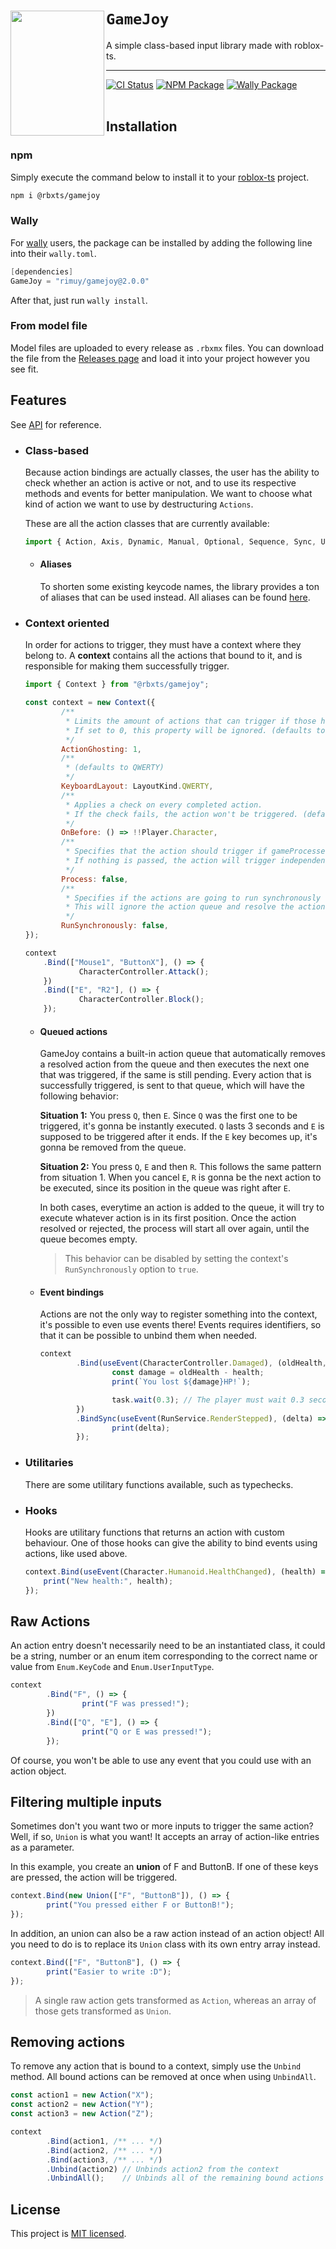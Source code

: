 <div>
        <img align="left" src="https://i.imgur.com/yO4KX2M.png" height="200" width="150">
                <h1><code>GameJoy</code></h1>
                <p>A simple class-based input library made with roblox-ts.</p>
        </img>
</div>

---

[![CI Status](https://github.com/HylianBasement/gamejoy/workflows/CI/badge.svg)](https://github.com/HylianBasement/gamejoy/actions)
[![NPM Package](https://badge.fury.io/js/%40rbxts%2Fgamejoy.svg)](https://www.npmjs.com/package/@rbxts/gamejoy)
[![Wally Package](https://img.shields.io/badge/wally%20package-2.0.0-red)](https://wally.run/package/rimuy/gamejoy)
<br/>
<br/>

## Installation
### npm
Simply execute the command below to install it to your [roblox-ts](https://roblox-ts.com/) project.
```bash
npm i @rbxts/gamejoy
```

### Wally
For [wally](https://wally.run/) users, the package can be installed by adding the following line into their `wally.toml`.
```cs
[dependencies]
GameJoy = "rimuy/gamejoy@2.0.0"
```

After that, just run `wally install`.

### From model file
Model files are uploaded to every release as `.rbxmx` files. You can download the file from the [Releases page](https://github.com/HylianBasement/GameJoy/releases) and load it into your project however you see fit.

## Features
See [API](API.md) for reference. 

- ### Class-based
    Because action bindings are actually classes, the user has the ability to check whether an action is active or not, and to use its respective methods and events for better manipulation. We want to choose what kind of action we want to use by destructuring `Actions`.

    These are all the action classes that are currently available:

    ```js
    import { Action, Axis, Dynamic, Manual, Optional, Sequence, Sync, Union, Unique } from "@rbxts/gamejoy";
    ```
    - #### Aliases
        To shorten some existing keycode names, the library provides a ton of aliases that can be used instead.
        All aliases can be found [here](https://github.com/HylianBasement/GameJoy/blob/main/src/Misc/Aliases.ts).
- ### Context oriented
    In order for actions to trigger, they must have a context where they belong to. A **context** contains all the actions that bound to it, and is responsible for making them successfully trigger.

    ```js
    import { Context } from "@rbxts/gamejoy";

    const context = new Context({
            /**
             * Limits the amount of actions that can trigger if those have any raw action in common.
             * If set to 0, this property will be ignored. (defaults to 0)
             */
            ActionGhosting: 1,
            /**
             * (defaults to QWERTY)
             */
            KeyboardLayout: LayoutKind.QWERTY,
            /**
             * Applies a check on every completed action. 
             * If the check fails, the action won't be triggered. (defaults to () => true)
             */
            OnBefore: () => !!Player.Character,
            /**
             * Specifies that the action should trigger if gameProcessedEvent matches the setting.
             * If nothing is passed, the action will trigger independently. (defaults to nil)
             */
            Process: false,
            /**
             * Specifies if the actions are going to run synchronously or not.
             * This will ignore the action queue and resolve the action instantly. (defaults to false)
             */
            RunSynchronously: false,
    });

    context
        .Bind(["Mouse1", "ButtonX"], () => {
                CharacterController.Attack();
        })
        .Bind(["E", "R2"], () => {
                CharacterController.Block();
        });
    ```
    - #### Queued actions
        GameJoy contains a built-in action queue that automatically removes a resolved action from the queue and then executes the next one that was triggered, if the same is still pending. Every action that is successfully triggered, is sent to that queue, which will have the following behavior:

        **Situation 1:** You press `Q`, then `E`. Since `Q` was the first one to be triggered, it's gonna be instantly executed. `Q` lasts 3 seconds and `E` is supposed to be triggered after it ends. If the `E` key becomes up, it's gonna be removed from the queue.

        **Situation 2:** You press `Q`, `E` and then `R`. This follows the same pattern from situation 1. When you cancel `E`, `R` is gonna be the next action to be executed, since its position in the queue was right after `E`.

        In both cases, everytime an action is added to the queue, it will try to execute whatever action is in its first position.
        Once the action resolved or rejected, the process will start all over again, until the queue becomes empty.

        > This behavior can be disabled by setting the context's `RunSynchronously` option to `true`.
    - #### Event bindings
        Actions are not the only way to register something into the context, it's possible to even use events there!
        Events requires identifiers, so that it can be possible to unbind them when needed.

        ```js
        context
                .Bind(useEvent(CharacterController.Damaged), (oldHealth, health) => {
                        const damage = oldHealth - health;
                        print(`You lost ${damage}HP!`);

                        task.wait(0.3); // The player must wait 0.3 seconds before being able to counter-attack.
                })
                .BindSync(useEvent(RunService.RenderStepped), (delta) => {
                        print(delta);
                });
        ```
- ### Utilitaries
    There are some utilitary functions available, such as typechecks.
- ### Hooks
    Hooks are utilitary functions that returns an action with custom behaviour. One of those hooks can give the ability to bind events using actions, like used above.
    
    ```js
    context.Bind(useEvent(Character.Humanoid.HealthChanged), (health) => {
        print("New health:", health);
    });
    ```

## Raw Actions
An action entry doesn't necessarily need to be an instantiated class, it could be a string, number or an enum item corresponding to the correct name or value from `Enum.KeyCode` and `Enum.UserInputType`.

```js
context
        .Bind("F", () => {
                print("F was pressed!");
        })
        .Bind(["Q", "E"], () => {
                print("Q or E was pressed!");
        });
```

Of course, you won't be able to use any event that you could use with an action object.

## Filtering multiple inputs
Sometimes don't you want two or more inputs to trigger the same action? Well, if so, `Union` is what you want!
It accepts an array of action-like entries as a parameter.

In this example, you create an **union** of F and ButtonB. If one of these keys are pressed, the action will be triggered.

```js
context.Bind(new Union(["F", "ButtonB"]), () => {
        print("You pressed either F or ButtonB!");
});
```

In addition, an union can also be a raw action instead of an action object! All you need to do is to replace its `Union` class with its own entry array instead.

```js
context.Bind(["F", "ButtonB"], () => {
        print("Easier to write :D");
});
```

> A single raw action gets transformed as `Action`, whereas an array of those gets transformed as `Union`.

## Removing actions
To remove any action that is bound to a context, simply use the `Unbind` method. All bound actions can be removed at once when using `UnbindAll`.

```js
const action1 = new Action("X");
const action2 = new Action("Y");
const action3 = new Action("Z");

context
        .Bind(action1, /** ... */)
        .Bind(action2, /** ... */)
        .Bind(action3, /** ... */)
        .Unbind(action2) // Unbinds action2 from the context
        .UnbindAll();    // Unbinds all of the remaining bound actions
```

## License
This project is [MIT licensed](LICENSE).
